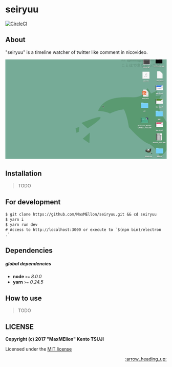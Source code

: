 # seiryuu

[![CircleCI](https://circleci.com/gh/MaxMEllon/seiryuu/tree/master.svg?style=svg)](https://circleci.com/gh/MaxMEllon/seiryuu/tree/master)

## About

"seiryuu" is a timeline watcher of twitter like comment in nicovideo.

![](./.github/demo.gif)

## Installation

> TODO

## For development

```command
$ git clone https://github.com/MaxMEllon/seiryuu.git && cd seiryuu
$ yarn i
$ yarn run dev
# Access to http://localhost:3000 or execute to `$(npm bin)/electron .`
```

## Dependencies

##### global dependencies

- **node** `>=` *8.0.0*
- **yarn** `>=` *0.24.5*

## How to use

> TODO

## LICENSE

**Copyright (c) 2017 "MaxMEllon" Kento TSUJI**

Licensed under the [MIT license](./LICENSE.txt)

  <p align="right"><a href="#top">:arrow_heading_up:</a></p>
